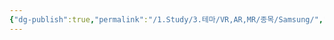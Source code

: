 ```yaml
---
{"dg-publish":true,"permalink":"/1.Study/3.테마/VR,AR,MR/종목/Samsung/","created":"2024-11-20T21:02:29.923+09:00","updated":"2025-06-03T20:07:22.246+09:00"}
---
```


